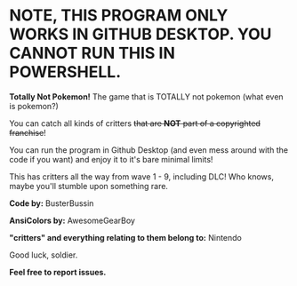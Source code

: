 # NOTE, THIS PROGRAM ONLY WORKS IN GITHUB DESKTOP. YOU CANNOT RUN THIS IN POWERSHELL.

**Totally Not Pokemon!**
The game that is TOTALLY not pokemon (what even is pokemon?)

You can catch all kinds of critters ~~that are **NOT** part of a copyrighted franchise~~!

You can run the program in Github Desktop (and even mess around with the code if you want) and enjoy it to it's bare minimal limits! 

This has critters all the way from wave 1 - 9, including DLC! Who knows, maybe you'll stumble upon something rare.

**Code by:** BusterBussin

**AnsiColors by:** AwesomeGearBoy

**"critters" and everything relating to them belong to:** Nintendo

Good luck, soldier. 

**Feel free to report issues.**
